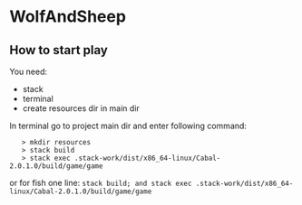 # WolfAndSheep

## How to start play
You need:
* stack
* terminal
* create resources dir in main dir

In terminal go to project main dir and enter following command:
```
   > mkdir resources
   > stack build
   > stack exec .stack-work/dist/x86_64-linux/Cabal-2.0.1.0/build/game/game
```

or for fish one line:
`stack build; and stack exec .stack-work/dist/x86_64-linux/Cabal-2.0.1.0/build/game/game`